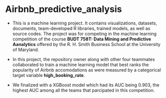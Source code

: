# Airbnb_predictive_analysis

- This is a machine learning project. It contains visualizations, datasets, documents, team-developed R libraries, trained models, as well as source codes. The project was for competing in the machine learning competition of the course <b>BUDT 758T: Data Mining and Predictive Aanalytics</b> offered by the R. H. Smith Business School at the University of Maryland.

- In this project, the repository owner along with other four teammates collaborated to train a machine learning model that best ranks the popularity of Airbnb accomodations as were measured by a categorical target variable <b> high_booking_rate</b>.

- We finalized with a XGBoost model which had its AUC being 0.903, the highest AUC among all the teams that parcipated in this competition.

